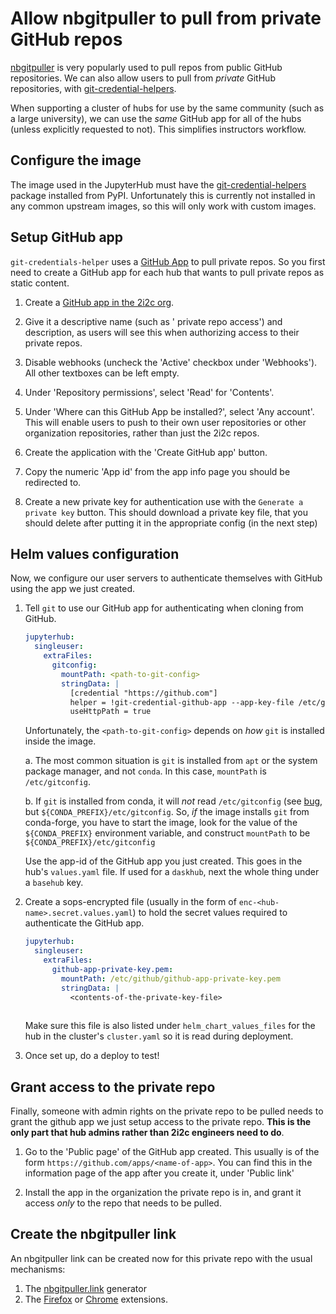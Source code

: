 # Allow nbgitpuller to pull from private GitHub repos

[nbgitpuller](https://github.com/jupyterhub/nbgitpuller) is very popularly
used to pull repos from public GitHub repositories. We can also allow users
to pull from *private* GitHub repositories, with [git-credential-helpers](https://github.com/yuvipanda/git-credential-helpers).

When supporting a cluster of hubs for use by the same community (such as a
large university), we can use the *same* GitHub app for all of the hubs
(unless explicitly requested to not). This simplifies instructors workflow.

## Configure the image

The image used in the JupyterHub must have the [git-credential-helpers](https://pypi.org/project/git-credential-helpers/)
package installed from PyPI. Unfortunately this is currently not installed in
any common upstream images, so this will only work with custom images.

## Setup GitHub app

`git-credentials-helper` uses a [GitHub App](https://docs.github.com/en/developers/apps)
to pull private repos. So you first need to create a GitHub app for each hub that wants
to pull private repos as static content.

1. Create a [GitHub app in the 2i2c org](https://github.com/organizations/2i2c-org/settings/apps/new).

2. Give it a descriptive name (such as '<hub-name> private repo access') and description, as users will see this when authorizing
   access to their private repos.

3. Disable webhooks (uncheck the 'Active' checkbox under 'Webhooks'). All other
   textboxes can be left empty.

4. Under 'Repository permissions', select 'Read' for 'Contents'.

5. Under 'Where can this GitHub App be installed?', select 'Any account'. This will
   enable users to push to their own user repositories or other organization repositories,
   rather than just the 2i2c repos.

6. Create the application with the 'Create GitHub app' button.

7. Copy the numeric 'App id' from the app info page you should be redirected to.

8. Create a new private key for authentication use with the `Generate a private key`
   button. This should download a private key file, that you should delete after
   putting it in the appropriate config (in the next step)

## Helm values configuration

Now, we configure our user servers to authenticate themselves with GitHub using
the app we just created.

1. Tell `git` to use our GitHub app for authenticating when cloning from GitHub.

   ```yaml
   jupyterhub:
     singleuser:
       extraFiles:
         gitconfig:
           mountPath: <path-to-git-config>
           stringData: |
             [credential "https://github.com"]
             helper = !git-credential-github-app --app-key-file /etc/github/github-app-private-key.pem --app-id <app-id>
             useHttpPath = true
   ```
   
   Unfortunately, the `<path-to-git-config>` depends on *how* `git` is
   installed inside the image. 

   a. The most common situation is `git` is installed from `apt` or the system
      package manager, and not `conda`. In this case, `mountPath` is `/etc/gitconfig`.
      
   b. If `git` is installed from conda, it will
      *not* read `/etc/gitconfig` (see [bug](https://github.com/conda-forge/git-feedstock/issues/113),
      but `${CONDA_PREFIX}/etc/gitconfig`. So, *if* the image installs `git` from
      conda-forge, you have to start the image, look for the value of the `${CONDA_PREFIX}` environment variable, and construct `mountPath` to be `${CONDA_PREFIX}/etc/gitconfig`

   Use the app-id of the GitHub app you just created. This goes in the hub's
   `values.yaml` file. If used for a `daskhub`, next the whole thing under a
   `basehub` key.

2. Create a sops-encrypted file (usually in the form of
   `enc-<hub-name>.secret.values.yaml`) to hold the secret values required to authenticate
   the GitHub app.

   ```yaml
   jupyterhub:
     singleuser:
       extraFiles:
         github-app-private-key.pem:
           mountPath: /etc/github/github-app-private-key.pem
           stringData: |
             <contents-of-the-private-key-file>
            
   ```
   
   Make sure this file is also listed under `helm_chart_values_files` for the hub in
   the cluster's `cluster.yaml` so it is read during deployment.

3. Once set up, do a deploy to test!

## Grant access to the private repo

Finally, someone with admin rights on the private repo to be pulled needs to
grant the github app we just setup access to the private repo. **This is the only
part that hub admins rather than 2i2c engineers need to do**.

1. Go to the 'Public page' of the GitHub app created. This usually is of the
   form `https://github.com/apps/<name-of-app>`. You can find this in the information
   page of the app after you create it, under 'Public link'

2. Install the app in the organization the private repo is in, and grant it access
   *only* to the repo that needs to be pulled.


## Create the nbgitpuller link

An nbgitpuller link can be created now for this private repo with the usual
mechanisms:

1. The [nbgitpuller.link](http://nbgitpuller.link) generator
2. The [Firefox](https://addons.mozilla.org/en-US/firefox/addon/nbgitpuller-link-generator/) or [Chrome](https://chrome.google.com/webstore/detail/nbgitpuller-link-generato/hpdbdpklpmppnoibabdkkhnfhkkehgnc)
   extensions.

